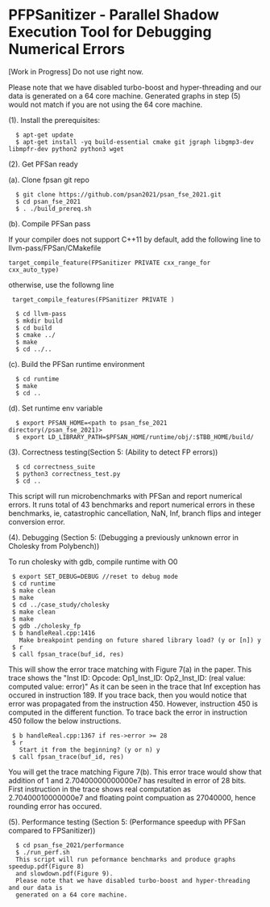 # PFPSanitizer - Parallel Shadow Execution Tool for Debugging Numerical Errors 

[Work in Progress] Do not use right now.


 Please note that we have disabled turbo-boost and hyper-threading and our data is 
 generated on a 64 core machine. Generated graphs in step (5) would not match if you
 are not using the 64 core machine. 

(1). Install the prerequisites:
```
  $ apt-get update
  $ apt-get install -yq build-essential cmake git jgraph libgmp3-dev libmpfr-dev python2 python3 wget
```
(2). Get PFSan ready

(a). Clone fpsan git repo
```
  $ git clone https://github.com/psan2021/psan_fse_2021.git
  $ cd psan_fse_2021
  $ . ./build_prereq.sh 
```
(b). Compile PFSan pass

If your compiler does not support C++11 by default, add the following line to llvm-pass/FPSan/CMakefile
```
target_compile_feature(FPSanitizer PRIVATE cxx_range_for cxx_auto_type)
```
otherwise, use the followng line
```
 target_compile_features(FPSanitizer PRIVATE )
```
```
  $ cd llvm-pass
  $ mkdir build
  $ cd build
  $ cmake ../
  $ make
  $ cd ../..
```

(c). Build the PFSan runtime environment
```
  $ cd runtime 
  $ make
  $ cd ..
```

(d). Set runtime env variable
```
  $ export PFSAN_HOME=<path to psan_fse_2021 directory(/psan_fse_2021)>
  $ export LD_LIBRARY_PATH=$PFSAN_HOME/runtime/obj/:$TBB_HOME/build/
```

(3). Correctness testing(Section 5: (Ability to detect FP errors))
```
  $ cd correctness_suite
  $ python3 correctness_test.py
  $ cd ..
```
  This script will run microbenchmarks with PFSan and report numerical errors. 
  It runs total of 43 benchmarks and report numerical errors in these benchmarks, ie, 
  catastrophic cancellation, NaN, Inf, branch flips and integer conversion error.

(4). Debugging (Section 5: (Debugging a previously unknown error in Cholesky from Polybench))

To run cholesky with gdb, compile runtime with O0
```
 $ export SET_DEBUG=DEBUG //reset to debug mode
 $ cd runtime
 $ make clean
 $ make
 $ cd ../case_study/cholesky
 $ make clean
 $ make
 $ gdb ./cholesky_fp
 $ b handleReal.cpp:1416
   Make breakpoint pending on future shared library load? (y or [n]) y
 $ r
 $ call fpsan_trace(buf_id, res)
``` 
 This will show the error trace matching with Figure 7(a) in the paper. 
 This trace shows the "Inst ID: Opcode: Op1_Inst_ID: Op2_Inst_ID: (real value: computed value: error)"
 As it can be seen in the trace that Inf exception has occured in instruction 189.
 If you trace back, then you would notice that error was propagated from the instruction 450.
 However, instruction 450 is computed in the different function. To trace back the error in instruction
 450 follow the below instructions.

```
 $ b handleReal.cpp:1367 if res->error >= 28
 $ r
   Start it from the beginning? (y or n) y
 $ call fpsan_trace(buf_id, res)
```
 You will get the trace matching Figure 7(b).
 This error trace would show that addition of 1 and 2.70400000000000e7 has resulted in error of 28 bits.
 First instruction in the trace shows real computation as 2.70400010000000e7 and floating point compuation 
 as 27040000, hence rounding error has occured.

(5). Performance testing (Section 5: (Performance speedup with PFSan compared to FPSanitizer))
```
  $ cd psan_fse_2021/performance
  $ ./run_perf.sh
  This script will run peformance benchmarks and produce graphs speedup.pdf(Figure 8) 
  and slowdown.pdf(Figure 9). 
  Please note that we have disabled turbo-boost and hyper-threading and our data is 
  generated on a 64 core machine. 
```
